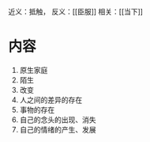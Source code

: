 近义：抵触，
反义：[[臣服]] 
相关：[[当下]] 

# 内容
1. 原生家庭
2. 陌生
3. 改变
4. 人之间的差异的存在
5. 事物的存在
6. 自己的念头的出现、消失
7. 自己的情绪的产生、发展